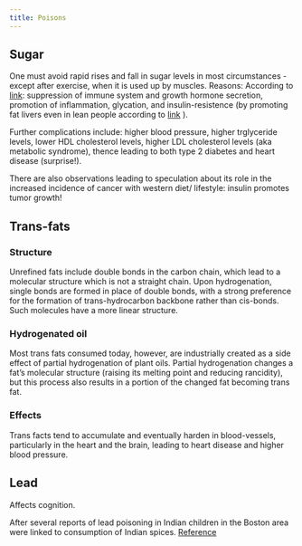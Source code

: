 ```yaml
---
title: Poisons
---
```


## Sugar

One must avoid rapid rises and fall in sugar levels in most
circumstances - except after exercise, when it is used up by muscles.
Reasons: According to
[link](http://nutritiondiva.quickanddirtytips.com/how-sugar-affects-your-body.aspx):
suppression of immune system and growth hormone secretion, promotion of
inflammation, glycation, and insulin-resistence (by promoting fat livers
even in lean people according to
[link](http://www.nytimes.com/2011/04/17/magazine/mag-17Sugar-t.html?_r=1)
).

Further complications include: higher blood pressure, higher trglyceride
levels, lower HDL cholesterol levels, higher LDL cholesterol levels (aka
metabolic syndrome), thence leading to both type 2 diabetes and heart
disease (surprise\!).

There are also observations leading to speculation about its role in the
increased incidence of cancer with western diet/ lifestyle: insulin
promotes tumor growth\!

## Trans-fats

### Structure
Unrefined fats include double bonds in the carbon chain, which lead to a
molecular structure which is not a straight chain. Upon hydrogenation,
single bonds are formed in place of double bonds, with a strong
preference for the formation of trans-hydrocarbon backbone rather than
cis-bonds. Such molecules have a more linear structure.

### Hydrogenated oil
Most trans fats consumed today, however, are industrially created as a side effect of partial hydrogenation of plant oils. Partial hydrogenation changes a fat’s molecular structure (raising its melting point and reducing rancidity), but this process also results in a portion of the changed fat becoming trans fat. 

### Effects

Trans facts tend to accumulate and eventually harden in blood-vessels,
particularly in the heart and the brain, leading to heart disease and
higher blood pressure.

## Lead

Affects cognition.

After several reports of lead poisoning in Indian children in the Boston
area were linked to consumption of Indian spices.
[Reference](http://www.time.com/time/health/article/0,8599,1971906,00.html)